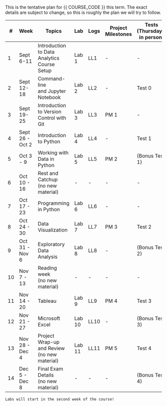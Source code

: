 This is the tentative plan for {{ COURSE_CODE }} this term.
The exact details are subject to change, so this is roughly the plan we will try to follow.

| #  | Week            | Topics                                             | Lab    | Logs | Project Milestones | Tests (Thursdays, in person) | Concepts Tested              |
|----|-----------------|----------------------------------------------------|--------|------|--------------------|------------------------------|------------------------------|
| 1  | Sept 6-11       | Introduction to Data Analytics <br /> Course Setup | Lab 1  | LL1  | -                  | -                            | -                            |
| 2  | Sept 12-18      | Command-line <br /> and Jupyter Notebook           | Lab 2  | LL2  | -                  | Test 0                       | Course policies-             |
| 3  | Sept 19-25      | Introduction to Version Control with Git           | Lab 3  | LL3  | PM 1               | -                            | -                            |
| 4  | Sept 26 - Oct 2 | Introduction to Python                             | Lab 4  | LL4  | -                  | Test 1                       | Command Line and Git         |
| 5  | Oct 3 - 9       | Working with Data in Python                        | Lab 5  | LL5  | PM 2               | (Bonus Test 1)               | -                            |
| 6  | Oct 10 - 16     | Rest and Catchup <br />(no new material)           | -      | -    | -                  | -                            | -                            |
| 7  | Oct 17 - 23     | Programming in Python                              | Lab 6  | LL6  | -                  | -                            | -                            |
| 8  | Oct 24 - 30     | Data Visualization                                 | Lab 7  | LL7  | PM 3               | Test 2                       | Python Programming           |
| 9  | Oct 31 - Nov 6  | Exploratory Data Analysis                          | Lab 8  | LL8  | -                  | (Bonus Test 2)               | -                            |
| 10 | Nov 7 - 13      | Reading week <br />(no new material)               | -      | -    | -                  | -                            | -                            |
| 11 | Nov 14 - 20     | Tableau                                            | Lab 9  | LL9  | PM 4               | Test 3                       | Python and Pandas            |
| 12 | Nov 21 - 27     | Microsoft Excel                                    | Lab 10 | LL10 | -                  | (Bonus Test 3)               | -                            |
| 13 | Nov 28 - Dec 4  | Project Wrap-up and Review <br />(no new material) | Lab 11 | LL11 | PM 5               | Test 4                       | Data Visualization and Excel |
| 14 | Dec 5 - Dec 8   | Final Exam Details <br />(no new material)         | -      | -    | -                  | (Bonus Test 4)               | -                            |

```{note}
Labs will start in the second week of the course!
```